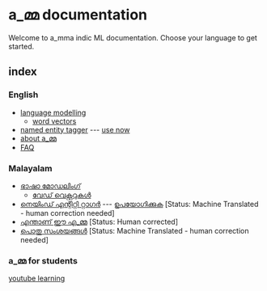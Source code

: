 # a_മ്മ documentation

Welcome to a_mma indic ML documentation. Choose your language to get started. 

## index

### English
* [language modelling]()
	* [word vectors]()
* [named entity tagger](https://github.com/a-mma/a-mma-documentation/blob/master/docs/01_named_entity_recognition/ner_en.md) --- [use now](https://amma-ner-frontend.herokuapp.com/)
* [about a_മ്മ](https://github.com/a-mma/a-mma-documentation/blob/master/docs/00_about/about_en.md)
* [FAQ](https://github.com/a-mma/a-mma-documentation/blob/master/docs/zz_FAQ/FAQ_en.md)


### Malayalam
* [ഭാഷാ മോഡലിംഗ്]()
	* [വേഡ് വെക്റ്ററുകൾ]()
* [നെയിംഡ് എന്റിറ്റി റ്റാഗര്‍](https://github.com/a-mma/a-mma-documentation/blob/master/docs/01_named_entity_recognition/ner_ml.md) --- [ഉപയോഗിക്കുക](https://amma-ner-frontend.herokuapp.com/)   [Status: Machine Translated - human correction needed]
* [എന്താണ് ഈ എ_മ്മ](https://github.com/a-mma/a-mma-documentation/blob/master/docs/00_about/about_ml.md)   [Status: Human corrected]
* [പൊതു സംശയങ്ങള്‍](https://github.com/a-mma/a-mma-documentation/blob/master/docs/zz_FAQ/FAQ_ml.md)   [Status: Machine Translated - human correction needed]

### a_മ്മ for students
[youtube learning](https://www.youtube.com/channel/UCUvH5zy18T4Q1NNDmwKeorQ)
